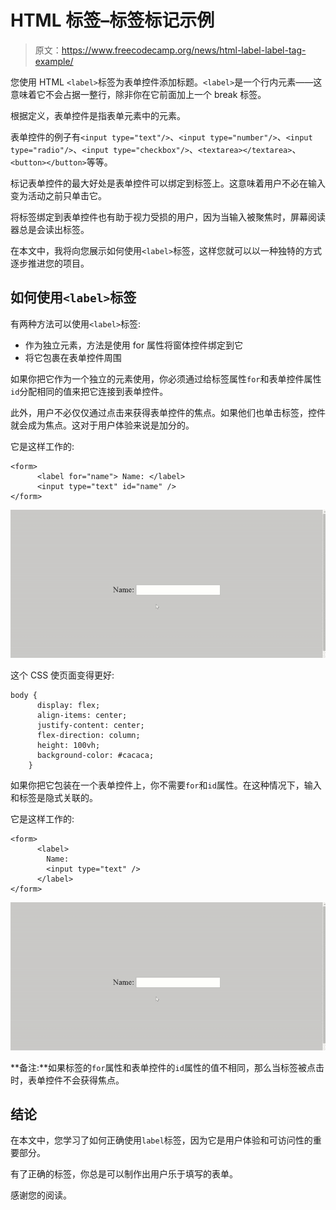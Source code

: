 # HTML 标签–标签标记示例

> 原文：<https://www.freecodecamp.org/news/html-label-label-tag-example/>

您使用 HTML `<label>`标签为表单控件添加标题。`<label>`是一个行内元素——这意味着它不会占据一整行，除非你在它前面加上一个 break 标签。

根据定义，表单控件是指表单元素中的元素。

表单控件的例子有`<input type="text"/>`、`<input type="number"/>`、`<input type="radio"/>`、`<input type="checkbox"/>`、`<textarea></textarea>`、`<button></button>`等等。

标记表单控件的最大好处是表单控件可以绑定到标签上。这意味着用户不必在输入变为活动之前只单击它。

将标签绑定到表单控件也有助于视力受损的用户，因为当输入被聚焦时，屏幕阅读器总是会读出标签。

在本文中，我将向您展示如何使用`<label>`标签，这样您就可以以一种独特的方式逐步推进您的项目。

## 如何使用`<label>`标签

有两种方法可以使用`<label>`标签:

*   作为独立元素，方法是使用 for 属性将窗体控件绑定到它
*   将它包裹在表单控件周围

如果你把它作为一个独立的元素使用，你必须通过给标签属性`for`和表单控件属性`id`分配相同的值来把它连接到表单控件。

此外，用户不必仅仅通过点击来获得表单控件的焦点。如果他们也单击标签，控件就会成为焦点。这对于用户体验来说是加分的。

它是这样工作的:

```
<form>
      <label for="name"> Name: </label>
      <input type="text" id="name" />
</form> 
```

![label](img/388dafbec43c3ce7051311f9fadf222b.png)

这个 CSS 使页面变得更好:

```
body {
      display: flex;
      align-items: center;
      justify-content: center;
      flex-direction: column;
      height: 100vh;
      background-color: #cacaca;
    } 
```

如果你把它包装在一个表单控件上，你不需要`for`和`id`属性。在这种情况下，输入和标签是隐式关联的。

它是这样工作的:

```
<form>
      <label>
        Name:
        <input type="text" />
      </label>
</form> 
```

![label](img/388dafbec43c3ce7051311f9fadf222b.png)

**备注:**如果标签的`for`属性和表单控件的`id`属性的值不相同，那么当标签被点击时，表单控件不会获得焦点。

## 结论

在本文中，您学习了如何正确使用`label`标签，因为它是用户体验和可访问性的重要部分。

有了正确的标签，你总是可以制作出用户乐于填写的表单。

感谢您的阅读。